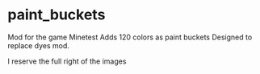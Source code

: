 paint_buckets
=============

Mod for the game Minetest
Adds 120 colors as paint buckets
Designed to replace dyes mod.

I reserve the full right of the images